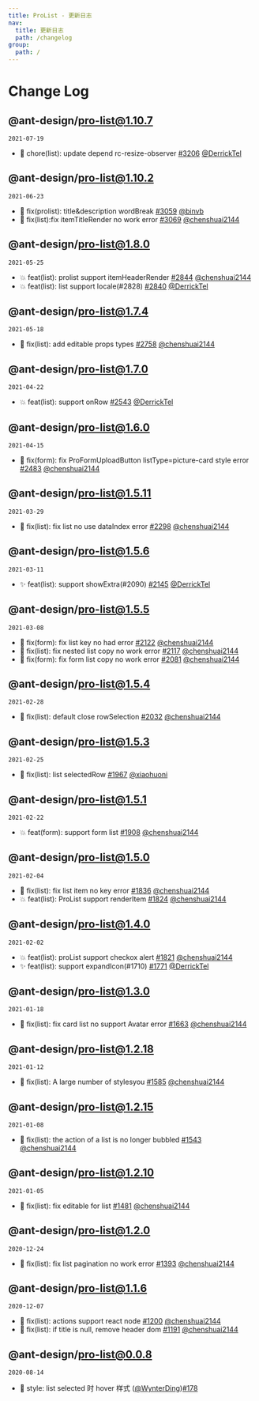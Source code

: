 ```yaml
---
title: ProList - 更新日志
nav:
  title: 更新日志
  path: /changelog
group:
  path: /
---
```


# Change Log

## @ant-design/pro-list@1.10.7

`2021-07-19`

- 🎨 chore(list): update depend rc-resize-observer [#3206](https://github.com/ant-design/pro-components/pull/3206) [@DerrickTel](https://github.com/DerrickTel)

## @ant-design/pro-list@1.10.2

`2021-06-23`

- 🐛 fix(prolist): title&description wordBreak [#3059](https://github.com/ant-design/pro-components/pull/3059) [@binvb](https://github.com/binvb)
- 🐛 fix(list):fix itemTitleRender no work error [#3069](https://github.com/ant-design/pro-components/pull/3069) [@chenshuai2144](https://github.com/chenshuai2144)

## @ant-design/pro-list@1.8.0

`2021-05-25`

- 💥 feat(list): prolist support itemHeaderRender [#2844](https://github.com/ant-design/pro-components/pull/2844) [@chenshuai2144](https://github.com/chenshuai2144)
- 💥 feat(list): list support locale(#2828) [#2840](https://github.com/ant-design/pro-components/pull/2840) [@DerrickTel](https://github.com/DerrickTel)

## @ant-design/pro-list@1.7.4

`2021-05-18`

- 🐛 fix(list): add editable props types [#2758](https://github.com/ant-design/pro-components/pull/2758) [@chenshuai2144](https://github.com/chenshuai2144)

## @ant-design/pro-list@1.7.0

`2021-04-22`

- 💥 feat(list): support onRow [#2543](https://github.com/ant-design/pro-components/pull/2543) [@DerrickTel](https://github.com/DerrickTel)

## @ant-design/pro-list@1.6.0

`2021-04-15`

- 🐛 fix(form): fix ProFormUploadButton listType=picture-card style error [#2483](https://github.com/ant-design/pro-components/pull/2483) [@chenshuai2144](https://github.com/chenshuai2144)

## @ant-design/pro-list@1.5.11

`2021-03-29`

- 🐛 fix(list): fix list no use dataIndex error [#2298](https://github.com/ant-design/pro-components/pull/2298) [@chenshuai2144](https://github.com/chenshuai2144)

## @ant-design/pro-list@1.5.6

`2021-03-11`

- ✨ feat(list): support showExtra(#2090) [#2145](https://github.com/ant-design/pro-components/pull/2145) [@DerrickTel](https://github.com/DerrickTel)

## @ant-design/pro-list@1.5.5

`2021-03-08`

- 🐛 fix(form): fix list key no had error [#2122](https://github.com/ant-design/pro-components/pull/2122) [@chenshuai2144](https://github.com/chenshuai2144)
- 🐛 fix(list): fix nested list copy no work error [#2117](https://github.com/ant-design/pro-components/pull/2117) [@chenshuai2144](https://github.com/chenshuai2144)
- 🐛 fix(form): fix form list copy no work error [#2081](https://github.com/ant-design/pro-components/pull/2081) [@chenshuai2144](https://github.com/chenshuai2144)

## @ant-design/pro-list@1.5.4

`2021-02-28`

- 🐛 fix(list): default close rowSelection [#2032](https://github.com/ant-design/pro-components/pull/2032) [@chenshuai2144](https://github.com/chenshuai2144)

## @ant-design/pro-list@1.5.3

`2021-02-25`

- 🐛 fix(list): list selectedRow [#1967](https://github.com/ant-design/pro-components/pull/1967) [@xiaohuoni](https://github.com/xiaohuoni)

## @ant-design/pro-list@1.5.1

`2021-02-22`

- 💥 feat(form): support form list [#1908](https://github.com/ant-design/pro-components/pull/1908) [@chenshuai2144](https://github.com/chenshuai2144)

## @ant-design/pro-list@1.5.0

`2021-02-04`

- 🐛 fix(list): fix list item no key error [#1836](https://github.com/ant-design/pro-components/pull/1836) [@chenshuai2144](https://github.com/chenshuai2144)
- 💥 feat(list): ProList support renderItem [#1824](https://github.com/ant-design/pro-components/pull/1824) [@chenshuai2144](https://github.com/chenshuai2144)

## @ant-design/pro-list@1.4.0

`2021-02-02`

- 💥 feat(list): proList support checkox alert [#1821](https://github.com/ant-design/pro-components/pull/1821) [@chenshuai2144](https://github.com/chenshuai2144)
- ✨ feat(list): support expandIcon(#1710) [#1771](https://github.com/ant-design/pro-components/pull/1771) [@DerrickTel](https://github.com/DerrickTel)

## @ant-design/pro-list@1.3.0

`2021-01-18`

- 🐛 fix(list): fix card list no support Avatar error [#1663](https://github.com/ant-design/pro-components/pull/1663) [@chenshuai2144](https://github.com/chenshuai2144)

## @ant-design/pro-list@1.2.18

`2021-01-12`

- 🐛 fix(list): A large number of stylesyou [#1585](https://github.com/ant-design/pro-components/pull/1585) [@chenshuai2144](https://github.com/chenshuai2144)

## @ant-design/pro-list@1.2.15

`2021-01-08`

- 🐛 fix(list): the action of a list is no longer bubbled [#1543](https://github.com/ant-design/pro-components/pull/1543) [@chenshuai2144](https://github.com/chenshuai2144)

## @ant-design/pro-list@1.2.10

`2021-01-05`

- 🐛 fix(list): fix editable for list [#1481](https://github.com/ant-design/pro-components/pull/1481) [@chenshuai2144](https://github.com/chenshuai2144)

## @ant-design/pro-list@1.2.0

`2020-12-24`

- 🐛 fix(list): fix list pagination no work error [#1393](https://github.com/ant-design/pro-components/pull/1393) [@chenshuai2144](https://github.com/chenshuai2144)

## @ant-design/pro-list@1.1.6

`2020-12-07`

- 🐛 fix(list): actions support react node [#1200](https://github.com/ant-design/pro-components/pull/1200) [@chenshuai2144](https://github.com/chenshuai2144)
- 🐛 fix(list): if title is null, remove header dom [#1191](https://github.com/ant-design/pro-components/pull/1191) [@chenshuai2144](https://github.com/chenshuai2144)

## @ant-design/pro-list@0.0.8

`2020-08-14`

- 🎨 style: list selected 时 hover 样式 ([@WynterDing](https://github.com/WynterDing))[#178](https://github.com/ant-design/pro-components/pull/178)
